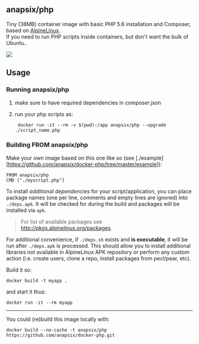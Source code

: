 ## anapsix/php

Tiny (38MB) container image with basic PHP 5.6 installation and Composer,
based on [AlpineLinux](http://alpinelinux.org).  
If you need to run PHP scripts inside containers,
but don't want the bulk of Ubuntu..

[![](https://badge.imagelayers.io/anapsix/php:latest.svg)](https://imagelayers.io/?images=anapsix/php:latest 'Get your own badge on imagelayers.io')

## Usage

### Running anapsix/php
1. make sure to have required dependencies in composer.json
2. run your php scripts as:

        docker run -it --rm -v $(pwd):/app anapsix/php --upgrade ./script_name.php




### Building FROM anapsix/php
Make your own image based on this one like so
(see [./example][https://github.com/anapsix/docker-php/tree/master/example]):

    FROM anapsix/php
    CMD ["./myscript.php"]

To install _additional dependencies_ for your script/application, you can
place package names (one per line, comments and empty lines are ignored) into
`./deps.apk`. It will be checked for during the build and packages will be
installed via `apk`.  

> For list of available packages see http://pkgs.alpinelinux.org/packages.   

For additional convenience, if `./deps.sh` exists and __is executable__, it
will be run after `./deps.apk` is processed. This should allow you to install
additional libraries not available in AlpineLinux APK repository or perform
any custom action (i.e. create users, clone a repo, install packages from
pecl/pear, etc).


Build it so:

    docker build -t myapp .

and start it thus:

    docker run -it --rm myapp


------------------------------------
You could (re)build this image locally with:

    docker build --no-cache -t anapsix/php https://github.com/anapsix/docker-php.git


